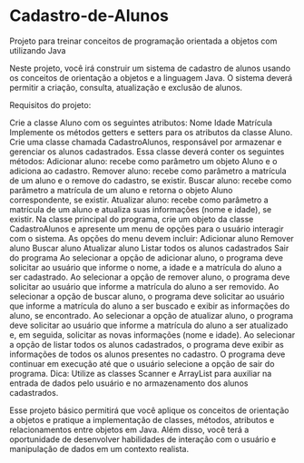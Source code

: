 # Cadastro-de-Alunos
Projeto para treinar conceitos de programação orientada a objetos com utilizando Java

Neste projeto, você irá construir um sistema de cadastro de alunos usando os conceitos de orientação a objetos e a linguagem Java. O sistema deverá permitir a criação, consulta, atualização e exclusão de alunos.

Requisitos do projeto:

Crie a classe Aluno com os seguintes atributos:
Nome
Idade
Matrícula
Implemente os métodos getters e setters para os atributos da classe Aluno.
Crie uma classe chamada CadastroAlunos, responsável por armazenar e gerenciar os alunos cadastrados. Essa classe deverá conter os seguintes métodos:
Adicionar aluno: recebe como parâmetro um objeto Aluno e o adiciona ao cadastro.
Remover aluno: recebe como parâmetro a matrícula de um aluno e o remove do cadastro, se existir.
Buscar aluno: recebe como parâmetro a matrícula de um aluno e retorna o objeto Aluno correspondente, se existir.
Atualizar aluno: recebe como parâmetro a matrícula de um aluno e atualiza suas informações (nome e idade), se existir.
Na classe principal do programa, crie um objeto da classe CadastroAlunos e apresente um menu de opções para o usuário interagir com o sistema. As opções do menu devem incluir:
Adicionar aluno
Remover aluno
Buscar aluno
Atualizar aluno
Listar todos os alunos cadastrados
Sair do programa
Ao selecionar a opção de adicionar aluno, o programa deve solicitar ao usuário que informe o nome, a idade e a matrícula do aluno a ser cadastrado.
Ao selecionar a opção de remover aluno, o programa deve solicitar ao usuário que informe a matrícula do aluno a ser removido.
Ao selecionar a opção de buscar aluno, o programa deve solicitar ao usuário que informe a matrícula do aluno a ser buscado e exibir as informações do aluno, se encontrado.
Ao selecionar a opção de atualizar aluno, o programa deve solicitar ao usuário que informe a matrícula do aluno a ser atualizado e, em seguida, solicitar as novas informações (nome e idade).
Ao selecionar a opção de listar todos os alunos cadastrados, o programa deve exibir as informações de todos os alunos presentes no cadastro.
O programa deve continuar em execução até que o usuário selecione a opção de sair do programa.
Dica: Utilize as classes Scanner e ArrayList para auxiliar na entrada de dados pelo usuário e no armazenamento dos alunos cadastrados.

Esse projeto básico permitirá que você aplique os conceitos de orientação a objetos e pratique a implementação de classes, métodos, atributos e relacionamentos entre objetos em Java. Além disso, você terá a oportunidade de desenvolver habilidades de interação com o usuário e manipulação de dados em um contexto realista.
